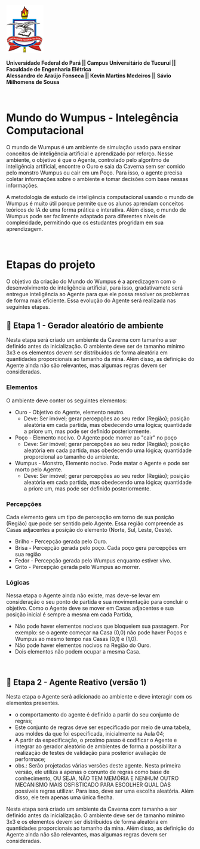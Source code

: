 <img src="https://github.com/Oseiasdfarias/IA_mundo_do_wumpus/blob/main/utils/logo.png?raw=true" alt="Logo UFPA" style="width:100px"> 

<strong>Universidade Federal do Pará || Campus Universitário de Tucuruí || Faculdade de Engenharia Elétrica</strong>\
<strong>Alessandro de Araújo Fonseca || Kevin Martins Medeiros || Sávio Milhomens de Sousa </strong>

<br>

# Mundo do Wumpus - Intelegência Computacional

O mundo de Wumpus é um ambiente de simulação usado para ensinar conceitos de inteligência artificial e aprendizado por reforço. Nesse ambiente, o objetivo é que o Agente, controlado pelo algoritmo de inteligência artificial, encontre o Ouro e saia da Caverna sem ser comido pelo monstro Wumpus ou cair em um Poço. Para isso, o agente precisa coletar informações sobre o ambiente e tomar decisões com base nessas informações.

A metodologia de estudo de inteligência computacional usando o mundo de Wumpus é muito útil porque permite que os alunos aprendam conceitos teóricos de IA de uma forma prática e interativa. Além disso, o mundo de Wumpus pode ser facilmente adaptado para diferentes níveis de complexidade, permitindo que os estudantes progridam em sua aprendizagem.

<br>

# Etapas do projeto
O objetivo da criação do Mundo do Wumpus é a apredizagem com o desenvolvimento de inteligência artificial, para isso, gradativamete será entregue inteligência ao Agente para que ele possa resolver os problemas de forma mais eficiente. Essa evolução do Agente será realizada nas seguintes etapas.

## 💠 Etapa 1 - Gerador aleatório de ambiente
Nesta etapa será criado um ambiente da Caverna com tamanho a ser definido antes da inicialização. O ambiente deve ser de tamanho mínimo 3x3 e os elementos devem ser distribuídos de forma aleatória em quantidades proporcionais ao tamanho da mina. Além disso, as definição do Agente ainda não são relevantes, mas algumas regras devem ser consideradas.

### Elementos
O ambiente deve conter os seguintes elementos:
- Ouro - Objetivo do Agente, elemento neutro. 
  - Deve: Ser imóvel; gerar percepções ao seu redor (Região); posição aleatória em cada partida, mas obedecendo uma lógica; quantidade a priore um, mas pode ser definido posteriormente.
- Poço - Elemento nocivo. O Agente pode morrer ao "cair" no poço
  - Deve: Ser imóvel; gerar percepções ao seu redor (Região); posição aleatória em cada partida, mas obedecendo uma lógica; quantidade proporcional ao tamanho do ambiente.
- Wumpus - Monstro, Elemento nocivo. Pode matar o Agente e pode ser morto pelo Agente.
  - Deve: Ser imóvel; gerar percepções ao seu redor (Região); posição aleatória em cada partida, mas obedecendo uma lógica; quantidade a priore um, mas pode ser definido posteriormente.

### Percepções
Cada elemento gera um tipo de percepção em torno de sua posição (Região) que pode ser sentido pelo Agente. Essa região compreende as Casas adjacentes a posição do elemento (Norte, Sul, Leste, Oeste).
- Brilho - Percepção gerada pelo Ouro. 
- Brisa - Percepção gerada pelo poço. Cada poço gera percepções em sua região
- Fedor - Percepção gerada pelo Wumpus enquanto estiver vivo.
- Grito - Percepção gerada pelo Wumpus ao morrer.

### Lógicas
Nessa etapa o Agente ainda não existe, mas deve-se levar em consideração o seu ponto de partida e sua movimentação para concluir o objetivo. Como o Agente deve se mover em Casas adjacentes e sua posição inicial é sempre a mesma em cada Partida,
- Não pode haver elementos nocivos que bloqueiem sua passagem. Por exemplo: se o agente começar na Casa (0,0) não pode haver Poços e Wumpus ao mesmo tempo nas Casas (0,1) e (1,0).
- Não pode haver elementos nocivos na Região do Ouro.
- Dois elementos não podem ocupar a mesma Casa.

<br>

## 💠 Etapa 2 - Agente Reativo (versão 1)
Nesta etapa o Agente será adicionado ao ambiente e deve interagir com os elementos presentes.


- o comportamento do agente é definido a partir do seu conjunto de regras;
- Este conjunto de regras deve ser especificado por meio de uma tabela, aos moldes da que foi especificada, inicialmente na Aula 04;
- A partir da especificação, o proximo passo é codificar o Agente e integrar ao gerador aleatório de ambientes de forma a possibilitar a realização de testes de validação para posterior avaliação de performace;
- obs.: Serão projetadas várias versões deste agente. Nesta primeira versão, ele utiliza a apenas o conunto de regras como base de conhecimento, OU SEJA, NÃO TEM MEMÓRIA E NENHUM OUTRO MECANISMO MAIS OSFISTICADO PARA ESCOLHER QUAL DAS possíveis regras utilizar. Para isso, deve ser uma escolha aleatória. Além disso, ele tem apenas uma única flecha.



Nesta etapa será criado um ambiente da Caverna com tamanho a ser definido antes da inicialização. O ambiente deve ser de tamanho mínimo 3x3 e os elementos devem ser distribuídos de forma aleatória em quantidades proporcionais ao tamanho da mina. Além disso, as definição do Agente ainda não são relevantes, mas algumas regras devem ser consideradas.





